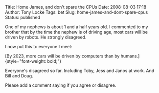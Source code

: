 Title: Home James, and don't spare the CPUs
Date: 2008-08-03 17:18
Author: Tony Locke
Tags: bet
Slug: home-james-and-dont-spare-cpus
Status: published

One of my nephews is about 1 and a half years old. I commented to my brother that by the time the nephew is of driving age, most cars will be driven by robots. He strongly disagreed.  
  
I now put this to everyone I meet:  
  
[By 2023, more cars will be driven by computers than by humans.]{style="font-weight: bold;"}  
  
Everyone's disagreed so far. Including Toby, Jess and Janos at work. And Bill and Doug.  
  
Please add a comment saying if you agree or disagree.
